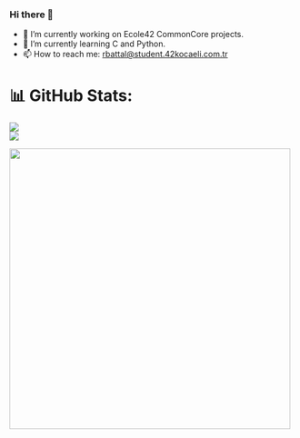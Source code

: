 ### Hi there 👋
- 🔭 I’m currently working on Ecole42 CommonCore projects.
- 🌱 I’m currently learning C and Python.
- 📫 How to reach me: rbattal@student.42kocaeli.com.tr
<!--
**recepbattal/recepbattal** is a ✨ _special_ ✨ repository because its `README.md` (this file) appears on your GitHub profile.

Here are some ideas to get you started:

- 🔭 I’m currently working on Ecole42 CommonCore.
- 🌱 I’m currently learning ...
- 👯 I’m looking to collaborate on ...
- 🤔 I’m looking for help with ...
- 💬 Ask me about ...
- 📫 How to reach me: ...
- 😄 Pronouns: ...
- ⚡ Fun fact: ...
-->

# 📊 GitHub Stats:
![](https://github-readme-stats.vercel.app/api?username=recepbattal&theme=chartreuse-dark&hide_border=true&include_all_commits=false&count_private=false)<br/>
![](https://github-readme-streak-stats.herokuapp.com/?user=recepbattal&theme=chartreuse-dark&hide_border=true)
<br/>
<p align="left">
<a href="https://github.com/recepbattal"><img width="494" src="https://github-readme-stats-eight-theta.vercel.app/api/top-langs/?username=recepbattal&theme=chartreuse-dark&layout=compact&bg_color=0e1116"/>
 </p>

